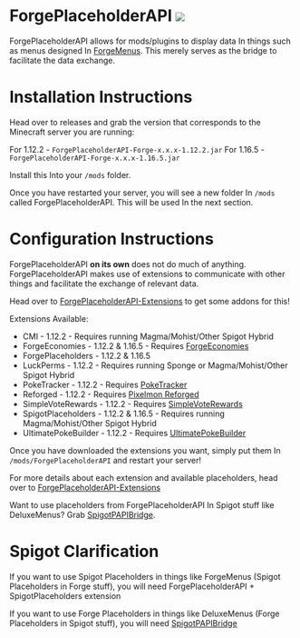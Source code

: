 
# ForgePlaceholderAPI [![](https://jitpack.io/v/Pixelmon-Development/ForgePlaceholderAPI.svg)](https://jitpack.io/#Pixelmon-Development/ForgePlaceholderAPI)
ForgePlaceholderAPI allows for mods/plugins to display data In things such as menus designed In [ForgeMenus](https://github.com/EnvyWare/ForgeMenus). This merely serves as the bridge to facilitate the data exchange.
# Installation Instructions
Head over to releases and grab the version that corresponds to the Minecraft server you are running:

For 1.12.2 - `ForgePlaceholderAPI-Forge-x.x.x-1.12.2.jar`
For 1.16.5 - `ForgePlaceholderAPI-Forge-x.x.x-1.16.5.jar`

Install this Into your `/mods` folder.

Once you have restarted your server, you will see a new folder In `/mods` called ForgePlaceholderAPI. This will be used In the next section.

# Configuration Instructions
ForgePlaceholderAPI **on its own** does not do much of anything. ForgePlaceholderAPI makes use of extensions to communicate with other things and facilitate the exchange of relevant data.

Head over to [ForgePlaceholderAPI-Extensions](https://github.com/EnvyWare/ForgePlaceholderAPI-Extensions) to get some addons for this!

Extensions Available:

 - CMI - 1.12.2 - Requires running Magma/Mohist/Other Spigot Hybrid
 - ForgeEconomies - 1.12.2 & 1.16.5 - Requires [ForgeEconomies](https://github.com/EnvyWare/ForgeEconomies)
 - ForgePlaceholders - 1.12.2 & 1.16.5
 - LuckPerms - 1.12.2 - Requires running Sponge or Magma/Mohist/Other Spigot Hybrid
 - PokeTracker - 1.12.2 - Requires [PokeTracker](https://github.com/EnvyWare/PokeTracker)
 - Reforged - 1.12.2 - Requires [Pixelmon Reforged](https://reforged.gg)
 - SimpleVoteRewards - 1.12.2 - Requires [SimpleVoteRewards](https://github.com/EnvyWare/SimpleVoteRewards)
 - SpigotPlaceholders - 1.12.2 & 1.16.5 - Requires running Magma/Mohist/Other Spigot Hybrid
 - UltimatePokeBuilder - 1.12.2 - Requires [UltimatePokeBuilder](https://github.com/EnvyWare/UltimatePokeBuilder)

Once you have downloaded the extensions you want, simply put them In `/mods/ForgePlaceholderAPI` and restart your server!

For more details about each extension and available placeholders, head over to [ForgePlaceholderAPI-Extensions](https://github.com/EnvyWare/ForgePlaceholderAPI-Extensions)

Want to use placeholders from ForgePlaceholderAPI In Spigot stuff like DeluxeMenus? Grab [SpigotPAPIBridge](https://github.com/EnvyWare/SpigotPAPIBridge).

# Spigot Clarification
If you want to use Spigot Placeholders in things like ForgeMenus (Spigot Placeholders in Forge stuff), you will need ForgePlaceholderAPI + SpigotPlaceholders extension

If you want to use Forge Placeholders in things like DeluxeMenus (Forge Placeholders in Spigot stuff), you will need [SpigotPAPIBridge](https://github.com/EnvyWare/SpigotPAPIBridge)
